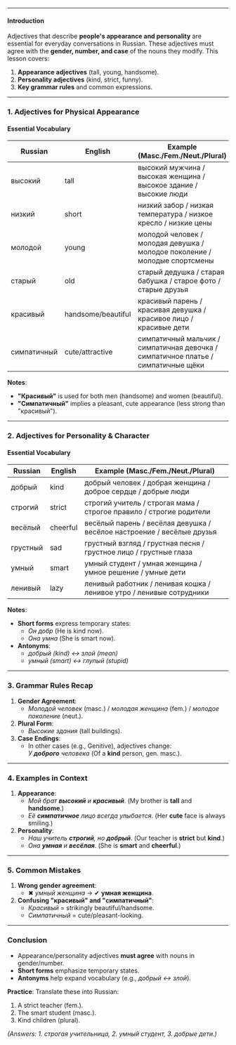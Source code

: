 
---

#### **Introduction**  
Adjectives that describe **people's appearance and personality** are essential for everyday conversations in Russian. These adjectives must agree with the **gender, number, and case** of the nouns they modify. This lesson covers:  
1. **Appearance adjectives** (tall, young, handsome).  
2. **Personality adjectives** (kind, strict, funny).  
3. **Key grammar rules** and common expressions.  

---

### **1. Adjectives for Physical Appearance**  
#### **Essential Vocabulary**  
| Russian      | English      | Example (Masc./Fem./Neut./Plural)  |  
|--------------|--------------|------------------------------------|  
| высокий      | tall         | высокий мужчина / высокая женщина / высокое здание / высокие люди |  
| низкий       | short        | низкий забор / низкая температура / низкое кресло / низкие цены |  
| молодой      | young        | молодой человек / молодая девушка / молодое поколение / молодые спортсмены |  
| старый       | old          | старый дедушка / старая бабушка / старое фото / старые друзья |  
| красивый     | handsome/beautiful | красивый парень / красивая девушка / красивое лицо / красивые дети |  
| симпатичный  | cute/attractive | симпатичный мальчик / симпатичная девочка / симпатичное платье / симпатичные щёки |  

**Notes**:  
- **"Красивый"** is used for both men (handsome) and women (beautiful).  
- **"Симпатичный"** implies a pleasant, cute appearance (less strong than "красивый").  

---

### **2. Adjectives for Personality & Character**  
#### **Essential Vocabulary**  
| Russian      | English      | Example (Masc./Fem./Neut./Plural)  |  
|--------------|--------------|------------------------------------|  
| добрый       | kind         | добрый человек / добрая женщина / доброе сердце / добрые люди |  
| строгий      | strict       | строгий учитель / строгая мама / строгое правило / строгие родители |  
| весёлый      | cheerful     | весёлый парень / весёлая девушка / весёлое настроение / весёлые друзья |  
| грустный     | sad          | грустный взгляд / грустная песня / грустное лицо / грустные глаза |  
| умный        | smart        | умный студент / умная женщина / умное решение / умные дети |  
| ленивый      | lazy         | ленивый работник / ленивая кошка / ленивое утро / ленивые сотрудники |  

**Notes**:  
- **Short forms** express temporary states:  
  - *Он добр* (He is kind now).  
  - *Она умна* (She is smart now).  
- **Antonyms**:  
  - *добрый (kind) ↔ злой (mean)*  
  - *умный (smart) ↔ глупый (stupid)*  

---

### **3. Grammar Rules Recap**  
1. **Gender Agreement**:  
   - *Молодой человек* (masc.) / *молодая женщина* (fem.) / *молодое поколение* (neut.).  
2. **Plural Form**:  
   - *Высокие здания* (tall buildings).  
3. **Case Endings**:  
   - In other cases (e.g., Genitive), adjectives change:  
     *У **доброго** человека* (Of a **kind** person, gen. masc.).  

---

### **4. Examples in Context**  
1. **Appearance**:  
   - *Мой брат **высокий** и **красивый***. (My brother is **tall** and **handsome**.)  
   - *Её **симпатичное** лицо всегда улыбается*. (Her **cute** face is always smiling.)  
2. **Personality**:  
   - *Наш учитель **строгий**, но **добрый***. (Our teacher is **strict** but **kind**.)  
   - *Она **умная** и **весёлая***. (She is **smart** and **cheerful**.)  

---

### **5. Common Mistakes**  
1. **Wrong gender agreement**:  
   - ✖ *умный женщина* → ✔ **умная женщина**.  
2. **Confusing "красивый" and "симпатичный"**:  
   - *Красивый* = strikingly beautiful/handsome.  
   - *Симпатичный* = cute/pleasant-looking.  

---

### **Conclusion**  
- Appearance/personality adjectives **must agree** with nouns in gender/number.  
- **Short forms** emphasize temporary states.  
- **Antonyms** help expand vocabulary (e.g., *добрый ↔ злой*).  

**Practice**: Translate these into Russian:  
1. A strict teacher (fem.).  
2. The smart student (masc.).  
3. Kind children (plural).  

*(Answers: 1. строгая учительница, 2. умный студент, 3. добрые дети.)*  

